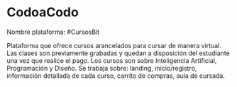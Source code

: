 # CodoaCodo

Nombre plataforma: #CursosBit

Plataforma que ofrece cursos arancelados para cursar de manera virtual. Las clases son previamente grabadas y quedan a disposición del estudiante una vez que realice el pago.
Los cursos son sobre Inteligencia Artificial, Programación y Diseño.
Se trabaja sobre: landing, inicio/registro, información detallada de cada curso, carrito de compras, aula de cursada.


